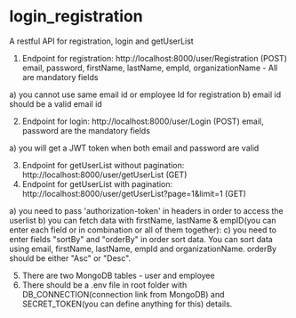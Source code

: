 # login_registration
A restful API for registration, login and getUserList

1. Endpoint for registration: http://localhost:8000/user/Registration (POST)
email, password, firstName, lastName, empId, organizationName - All are mandatory fields

a) you cannot use same email id or employee Id for registration
b) email id should be a valid email id

2. Endpoint for login: http://localhost:8000/user/Login (POST)
email, password are the mandatory fields

a) you will get a JWT token when both email and password are valid

3. Endpoint for getUserList without pagination: http://localhost:8000/user/getUserList (GET)
4. Endpoint for getUserList with pagination: http://localhost:8000/user/getUserList?page=1&limit=1 (GET)

a) you need to pass 'authorization-token' in headers in order to access the userlist
b) you can fetch data with firstName, lastName & empID(you can enter each field or in combination or all of them together):
c) you need to enter fields "sortBy" and "orderBy" in order sort data. You can sort data using 
   email, firstName, lastName, empId and organizationName. orderBy should be either "Asc" or "Desc".


5. There are two MongoDB tables - user and employee
6. There should be a .env file in root folder with DB_CONNECTION(connection link from MongoDB) and SECRET_TOKEN(you can define anything for this) details.
   
